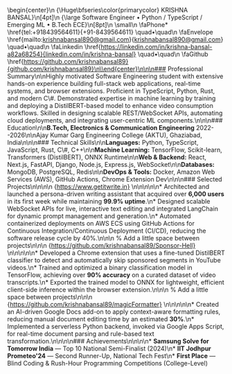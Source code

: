 \\begin{center}\n    {\\Huge\\bfseries\\color{primarycolor} KRISHNA BANSAL}\n[4pt]\n    {\\large Software Engineer • Python / TypeScript / Emerging ML • B.Tech ECE}\n[8pt]\n    \\small\n    \\faPhone* \\href{tel:+918439564611}{+91-8439564611} \\quad•\\quad\n    \\faEnvelope \\href{mailto:krishnabansal890@gmail.com}{krishnabansal890@gmail.com} \\quad•\\quad\n    \\faLinkedin \\href{https://linkedin.com/in/krishna-bansal-a82a68254}{linkedin.com/in/krishna-bansal} \\quad•\\quad\n    \\faGithub \\href{https://github.com/krishnabansal89}{github.com/krishnabansal89}\n\\end{center}\n\n\n###  Professional Summary\n\nHighly motivated Software Engineering student with extensive hands-on experience building full-stack web applications, real-time systems, and browser extensions. Proficient in TypeScript, Python, Rust, and modern C\\#. Demonstrated expertise in machine learning by training and deploying a DistilBERT-based model to enhance video consumption workflows. Skilled in designing scalable REST/WebSocket APIs, automating cloud deployments, and integrating user-centric ML components.\n\n\n###  Education\n\n**B.Tech, Electronics & Communication Engineering**  2022--2026\n\nAjay Kumar Garg Engineering College (AKTU), Ghaziabad, India\n\n\n###  Technical Skills\n\n**Languages:** Python, TypeScript, JavaScript, Rust, C\\#, C++\n\n**Machine Learning:** TensorFlow, Scikit-learn, Transformers (DistilBERT), ONNX Runtime\n\n**Web & Backend:** React, Next.js, FastAPI, Django, Node.js, Express.js, WebSocket\n\n**Databases:** MongoDB, PostgreSQL, Redis\n\n**DevOps & Tools:** Docker, Amazon Web Services (AWS), GitHub Actions, Chrome Extension Dev\n\n\n###  Selected Projects\n\n\n\n {https://www.getitwrite.in}  \n\n\n\n\n*  Architected and launched a persona-driven writing assistant that acquired over **6,000 users** in its first week while maintaining **99.9% uptime**.\n*  Designed scalable WebSocket APIs for live, interactive text editing and integrated LangChain for dynamic prompt management and generation.\n*  Automated containerized deployments on AWS ECS using GitHub Actions for Continuous Integration/Continuous Deployment (CI/CD), reducing the software release cycle by 40%.\n\n\n % Add a little space between projects\n\n\n {https://github.com/krishnabansal89/Sponsor-Hell}  \n\n\n\n\n*  Developed a Chrome extension that uses a fine-tuned DistilBERT classifier to detect and automatically skip sponsored segments in YouTube videos.\n*  Trained and optimized a binary classification model in TensorFlow, achieving over **90% accuracy** on a curated dataset of video transcripts.\n*  Exported the trained model to ONNX for lightweight, efficient client-side inference within the browser extension.\n\n\n % Add a little space between projects\n\n\n {https://github.com/krishnabansal89/magicFormatter}  \n\n\n\n\n*  Created an AI-driven Google Docs add-on to apply context-aware formatting rules, reducing manual document editing time by an estimated **30%**.\n*  Implemented a serverless Python backend, invoked via Google Apps Script, for real-time document parsing and rule-based text transformation.\n\n\n\n###  Achievements\n\n\n\n*  **Samsung Solve for Tomorrow India** — Top 10 National Semi-Finalist (2024)\n*  **IIT Jodhpur Prometeo'24** — Second Runner-Up, National Tech Fest\n*  **First Place** — Blind Coding & Rush-Hour Programming Competitions (College-Level)